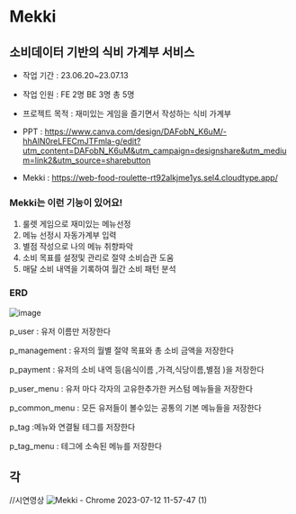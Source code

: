 Mekki
=======
## 소비데이터 기반의 식비 가계부 서비스

* 작업 기간 : 23.06.20~23.07.13

* 작업 인원 : FE 2명 BE 3명 총 5명

* 프로젝트 목적 : 재미있는 게임을 즐기면서 작성하는 식비 가계부

* PPT : <https://www.canva.com/design/DAFobN_K6uM/-hhAlN0reLFECmJTFmla-g/edit?utm_content=DAFobN_K6uM&utm_campaign=designshare&utm_medium=link2&utm_source=sharebutton>

* Mekki : <https://web-food-roulette-rt92alkjme1ys.sel4.cloudtype.app/> 



### Mekki는 이런 기능이 있어요!
1. 룰렛 게임으로 재미있는 메뉴선정
2. 메뉴 선정시 자동가계부 입력
3. 별점 작성으로 나의 메뉴 취향파악
4. 소비 목표를 설정및 관리로 절약 소비습관 도움
5. 매달 소비 내역을 기록하여 월간 소비 패턴 분석

### ERD
![image](https://github.com/Minzion0/food_roulette/assets/130621431/e02e5a1d-9703-4275-ae4b-9bd4ae726320)

p_user : 유저 이름만 저장한다

p_management : 유저의 월별 절약 목표와 총 소비 금액을 저장한다

p_payment : 유저의 소비 내역 등(음식이름 ,가격,식당이름,별점 )을 저장한다

p_user_menu : 유저 마다 각자의 고유한추가한 커스텀 메뉴들을 저장한다

p_common_menu : 모든 유저들이 볼수있는 공통의 기본 메뉴들을 저장한다

p_tag :메뉴와 연결될 테그를 저장한다

p_tag_menu : 테그에 소속된 메뉴를 저장한다


## 각





//시연영상
![Mekki - Chrome 2023-07-12 11-57-47 (1)](https://github.com/Minzion0/food_roulette/assets/130621431/d0f8657f-87c6-4ce9-8e13-f36b8a32c533)
